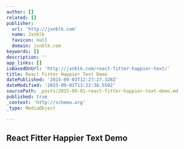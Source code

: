 ```yaml
---
author: []
related: []
publisher:
  url: 'http://jxnblk.com'
  name: Jxnblk
  favicon: null
  domain: jxnblk.com
keywords: []
description: ''
app_links: []
isBasedOnUrl: 'http://jxnblk.com/react-fitter-happier-text/'
title: React Fitter Happier Text Demo
datePublished: '2015-09-03T12:27:27.328Z'
dateModified: '2015-09-01T13:22:36.550Z'
sourcePath: _posts/2015-09-01-react-fitter-happier-text-demo.md
published: true
_context: 'http://schema.org'
_type: MediaObject

---
```

<article style=""><h1>React Fitter Happier Text Demo</h1><p></p></article>